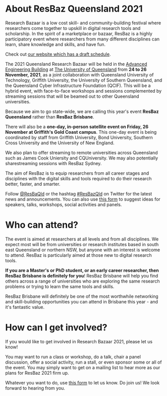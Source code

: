 # About ResBaz Queensland 2021

Research Bazaar is a low cost skill- and community-building festival where researchers come together to upskill in digital research tools and scholarship. In the spirit of a marketplace or bazaar, ResBaz is a highly participatory event where researchers from many different disciplines can learn, share knowledge and skills, and have fun.

Check out <a href="https://resbaz.github.io/resbaz2021qld/">our website which has a draft schedule</a>.

The 2021 Queensland Research Bazaar will be held in the [Advanced Engineering Building](https://www.eait.uq.edu.au/aeb) at [The University of Queensland](https://www.uq.edu.au/) from **24 to 26 November, 2021**, as a joint collaboration with Queensland University of Technology, Griffith University, the University of Southern Queensland, and the Queensland Cyber Infrastructure Foundation (QCIF). This will be a hybrid event, with face-to-face workshops and sessions complemented by streaming sessions that will be beamed out to other Queensland universities.

Because we aim to go state-wide, we are calling this year's event **ResBaz Queensland** rather than **ResBaz Brisbane**. 

There will also be a **one-day, in-person satellite event on Friday, 26 November at Griffith's Gold Coast campus**. This one-day event is being coordinated by staff from Griffith University, Bond University, Southern Cross University and the University of New England.

We also plan to offer streaming to remote universities across Queensland such as James Cook Uniersity and CQUniversity. We may also potentially sharestreaming sessions with ResBaz Sydney.

The aim of ResBaz is to equip researchers from all career stages and disciplines with the digital skills and tools required to do their research better, faster, and smarter.

Follow [@ResBaQld](https://twitter.com/ResBazQld) or the hashtag [#ResBazQld](https://twitter.com/search?q=%23ResBazQld&src=tyah) on Twitter for the latest news and announcements. You can also use [this form](https://docs.google.com/forms/d/e/1FAIpQLSfTwkZaRlKULFQrnY66P2MJSpYeUyS2eJ3RPcqMDNHy1QxmyA/viewform) to suggest ideas for speakers, talks, workshops, social activities and panels. 

# Who can attend?

The event is aimed at researchers at all levels and from all disciplines. We expect most will be from universities or research institutes based in south east Queensland or northern NSW, but anyone with an interest is welcome to attend. ResBaz is particularly aimed at those new to digital research tools.

**If you are a Master's or PhD student, or an early career researcher, then ResBaz Brisbane is definitely for you**! ResBaz Brisbane will help you find others across a range of universities who are exploring the same research problems or trying to learn the same tools and skills. 

ResBaz Brisbane will definitely be one of the most worthwhile networking and skill-building opportunities you can attend in Brisbane this year - and it's fantastic value.  

# How can I get involved?

If you would like to get involved in Research Bazaar 2021, please let us know!

You may want to run a class or workshop, do a talk, chair a panel discussion, offer a social activity, run a stall, or even sponsor some or all of the event. You may simply want to get on a mailing list to hear more as our plans for ResBaz 2021 firm up. 

Whatever you want to do, use [this form](https://docs.google.com/forms/d/e/1FAIpQLSfTwkZaRlKULFQrnY66P2MJSpYeUyS2eJ3RPcqMDNHy1QxmyA/viewform) to let us know. Do join us! We look forward to hearing from you.
